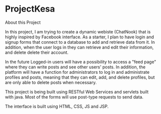 # ProjectKesa

About this Project 

In this project, I am trying to create a dynamic webiste (ChatNook) that is highly inspired by Facebook interface. As a starter, I plan to have login and signup forms that connect to a database to add and retrieve data from it. In addition, when the user logs in they can retrieve and edit their information, and delete delete their account.

In the future Logged-in users will have a possibility to access a "feed page" where they can write posts and see other users' posts. In addition, the platform will have a function for administrators to log in and administrate profiles and posts, meaning that they can edit, add, and delete profiles, but are only able to delete posts when necessary.

This project is being built using RESTful Web Services and servlets built with java. Most of the forms  will use post-type requests to send data.

The interface is built using HTML, CSS, JS and JSP. 
